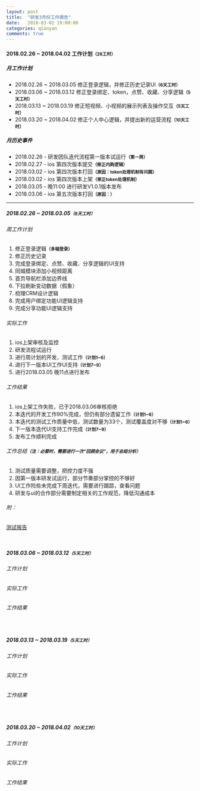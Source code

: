 ```yaml
---
layout: post
title:  "研发3月份工作报告"
date:   2018-03-02 19:00:00
categories: qianyan
comments: true
---
```


[development_calendar]: ../resource/20180301/development_calendar.png "研发日历"
[test_report_1]: ../resource/20180307/20180226_20180305_test_report.html "20180226 - 20180305 测试报告"

#### 2018.02.26 ~ 2018.04.02 工作计划<small>**（26工时）**</small>

##### 月工作计划
* 2018.02.26 ~ 2018.03.05 修正登录逻辑，并修正历史记录UI<small>**（6天工时）**</small>
* 2018.03.06 ~ 2018.03.12 修正登录绑定、token，点赞、收藏、分享逻辑<small>**（5天工时）**</small>
* 2018.03.13 ~ 2018.03.19 修正短视频、小视频的展示列表及操作交互<small>**（5天工时）**</small>
* 2018.03.20 ~ 2018.04.02 修正个人中心逻辑，并提出新的运营流程<small>**（10天工时）**</small>

##### 月历史事件
* 2018.02.26 - 研发团队迭代流程第一版本试运行<small>**（第一周）**</small>
* 2018.02.27 - ios 第四次版本提交<small>**（修正内购逻辑）**</small>
* 2018.03.02 - ios 第四次版本打回<small>**（原因：token处理机制有问题）**</small>
* 2018.03.02 - ios 第四次版本上架<small>**（修正token处理机制）**</small>
* 2018.03.05 - 晚11:00 进行研发V1.0.1版本发布
* 2018.03.06 - ios 第五次版本打回<small>**（原因：）**</small>

----


##### 2018.02.26 ~ 2018.03.05<small>**（6天工时）**</small>

###### 周工作计划
1. 修正登录逻辑<small>**（多端登录）**</small>
2. 修正历史记录
3. 完成登录绑定、点赞、收藏、分享逻辑的UI支持
4. 同城模块添加小视频距离
5. 首页导航栏添加边界线
6. 下拉刷新变动数据（假象）
7. 梳理CRM设计逻辑 
8. 完成用户绑定功能UI逻辑支持
9. 完成分享功能UI逻辑支持

###### 实际工作
1. ios上架审核及监控
2. 研发流程试运行
3. 进行周计划的开发、测试工作<small>**（计划1~6）**</small>
4. 进行下一版本UI工作UI支持<small>**（计划7~9）**</small>
5. 进行2018.03.05 晚11点进行发布

###### 工作结果
1. ios上架工作失败，已于2018.03.06审核拒绝
2. 本迭代的开发工作90%完成，但仍有部分遗留工作<small>**（计划1~6）**</small>
3. 本迭代的测试工作质量中低，测试数量为33个，测试覆盖度对不够<small>**（计划1~6）**</small>
4. 下一版本迭代UI支持工作完成<small>**（计划7~9）**</small>
5. 发布工作顺利完成

###### 工作总结<small>**（注：必要时，需要进行一次“回顾会议”，用于总结分析）**</small>
1. 测试质量需要调整，把控力度不强
2. 因第一版本研发试运行，部分节奏部分掌控的不够好
3. UI工作险些未完成下周迭代，需要进行跟踪，查看问题
4. 研发与ui的合作部分需要制定相关的工作规范，降低沟通成本

###### 附：
<a target="_blank" href="../resource/20180307/20180226_20180305_test_report.html">测试报告</a>

<br/>

##### 2018.03.06 ~ 2018.03.12<small>**（5天工时）**</small>

###### 工作计划

###### 实际工作

###### 工作结果

<br/>

##### 2018.03.13 ~ 2018.03.19<small>**（5天工时）**</small>

###### 工作计划

###### 实际工作

###### 工作结果

<br/>

##### 2018.03.20 ~ 2018.04.02<small>**（10天工时）**</small>

###### 工作计划

###### 实际工作

###### 工作结果

<br/>


